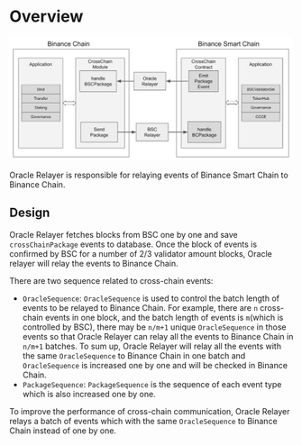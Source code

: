 # Overview

![](./assets/cross-chain.png)

Oracle Relayer is responsible for relaying events of Binance Smart Chain to Binance Chain. 

## Design

Oracle Relayer fetches blocks from BSC one by one and save `crossChainPackage` events to 
database. Once the block of events is confirmed by BSC for a number of 2/3 validator amount blocks, 
Oracle relayer will relay the events to Binance Chain.

There are two sequence related to cross-chain events:
+ `OracleSequence`: `OracleSequence` is used to control the batch length of events to be relayed to 
Binance Chain. For example, there are `n` cross-chain events in one block, and the batch length of events 
is `m`(which is controlled by BSC), there may be `n/m+1` unique `OracleSequence` in those events so that 
Oracle Relayer can relay all the events to Binance Chain in `n/m+1` batches. To sum up, Oracle Relayer will
relay all the events with the same `OracleSequence` to Binance Chain in one batch and `OracleSequence` is increased
one by one and will be checked in Binance Chain.
+ `PackageSequence`: `PackageSequence` is the sequence of each event type which is also increased 
one by one.

To improve the performance of cross-chain communication, Oracle Relayer relays a batch of
events which with the same `OracleSequence` to Binance Chain instead of one by one. 